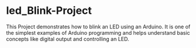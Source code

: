 # led_Blink-Project
This Project demonstrates how to blink an LED using an Arduino. It is one of the simplest examples of Arduino programming and helps understand basic concepts like digital output and controlling an LED.
